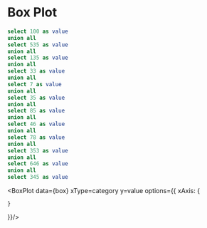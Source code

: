 # Box Plot

```sql box
select 100 as value
union all
select 535 as value
union all
select 135 as value
union all
select 33 as value
union all
select 7 as value
union all
select 35 as value
union all
select 85 as value
union all
select 46 as value
union all
select 78 as value
union all
select 353 as value
union all
select 646 as value
union all
select 345 as value
```

<BoxPlot data={box} xType=category y=value options={{
    xAxis: {
        
    }
}}/>

<BoxPlot data={box} y=value/>